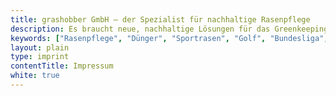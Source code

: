 ```yaml
---
title: grashobber GmbH – der Spezialist für nachhaltige Rasenpflege
description: Es braucht neue, nachhaltige Lösungen für das Greenkeeping. grashobber findet diese, begleitet Kunden und berät zur Umsetzung in der Praxis.
keywords: ["Rasenpflege", "Dünger", "Sportrasen", "Golf", "Bundesliga", "Pflegetechnik", "Greenkeeping"]
layout: plain
type: imprint
contentTitle: Impressum
white: true
---
```

